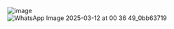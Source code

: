 ![image](https://github.com/user-attachments/assets/dc5b86ad-46ea-40ef-8e2e-b0d79c06bcad)    
![WhatsApp Image 2025-03-12 at 00 36 49_0bb63719](https://github.com/user-attachments/assets/cedd7414-1543-4b7d-ace7-0e863f384d94)
